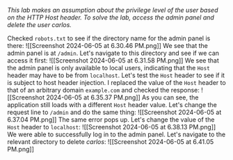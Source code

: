 *This lab makes an assumption about the privilege level of the user based on the HTTP Host header.
To solve the lab, access the admin panel and delete the user carlos.*

Checked `robots.txt` to see if the directory name for the admin panel is there:
![[Screenshot 2024-06-05 at 6.30.46 PM.png]]
We see that the admin panel is at `/admin`. Let's navigate to this directory and see if we can access it first:
![[Screenshot 2024-06-05 at 6.31.58 PM.png]]
We see that the admin panel is only available to local users, indicating that the `Host` header may have to be from `localhost`.
Let's test the `Host` header to see if it is subject to host header injection. 
I replaced the value of the `Host` header to that of an arbitrary domain `example.com` and checked the response:
![[Screenshot 2024-06-05 at 6.35.37 PM.png]]
As you can see, the application still loads with a different `Host` header value. Let's change the request line to `/admin` and do the same thing:
![[Screenshot 2024-06-05 at 6.37.04 PM.png]]
The same error pops up. Let's change the value of the `Host` header to `localhost`:
![[Screenshot 2024-06-05 at 6.38.13 PM.png]]
We were able to successfully log in to the admin panel. Let's navigate to the relevant directory to delete *carlos*:
![[Screenshot 2024-06-05 at 6.41.05 PM.png]]
